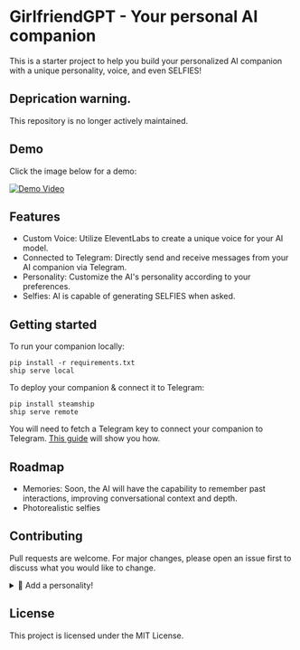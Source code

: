 # GirlfriendGPT - Your personal AI companion

This is a starter project to help you build your personalized AI companion with a unique personality, voice, and even SELFIES!

## Deprication warning. 

This repository is no longer actively maintained. 

## Demo
Click the image below for a demo:

[![Demo Video](http://img.youtube.com/vi/LiN3D1QZGQw/0.jpg)](http://www.youtube.com/watch?v=LiN3D1QZGQw "Video Title")

## Features

* Custom Voice: Utilize EleventLabs to create a unique voice for your AI model.
* Connected to Telegram: Directly send and receive messages from your AI companion via Telegram.
* Personality: Customize the AI's personality according to your preferences.
* Selfies: AI is capable of generating SELFIES when asked.

## Getting started 

To run your companion locally:

```
pip install -r requirements.txt
ship serve local
```

To deploy your companion & connect it to Telegram:

```
pip install steamship
ship serve remote
```

You will need to fetch a Telegram key to connect your companion to Telegram. [This guide](/docs/register-telegram-bot.md) will show you how.


## Roadmap
* Memories: Soon, the AI will have the capability to remember past interactions, improving conversational context and depth.
* Photorealistic selfies

## Contributing
Pull requests are welcome. For major changes, please open an issue first to discuss what you would like to change.

<details>
  <summary>👀 Add a personality!</summary>
  <br>
Do you have a unique personality in mind for our AI model, GirlfriendGPT? Great! Here's a step-by-step guide on how to add it.

## Step 1: Define Your Personality
First, you'll need to define your personality. This is done by creating a new Python file in the src/personalities directory.

For example, if your personality is named "jane", you would create a file called `jane.json`. Inside this file, you would define the characteristics and behaviors that embody "jane". This could include her speaking style, responses to certain inputs, or any other defining features you envision.

## Step 2: Test and Submit

Before you submit your new personality, please test it to ensure everything works as expected. If all is well, submit a Pull Request with your changes, and be sure to include the title "{name} - {description}" where {name} is your personality's name, and {description} is a brief explanation of the personality.

Good luck, and we can't wait to meet your new GirlfriendGPT personality!
</details>





## License
This project is licensed under the MIT License. 
